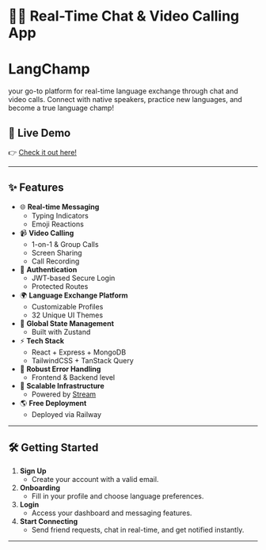 # 💬🌐 Real-Time Chat & Video Calling App

# LangChamp
your go-to platform for real-time language exchange through chat and video calls.
Connect with native speakers, practice new languages, and become a true language champ!

## 🚀 Live Demo

👉 [Check it out here!](https://langchamp-production.up.railway.app)

---

## ✨ Features

- 🌐 **Real-time Messaging**
  - Typing Indicators
  - Emoji Reactions
- 📹 **Video Calling**
  - 1-on-1 & Group Calls
  - Screen Sharing
  - Call Recording
- 🔐 **Authentication**
  - JWT-based Secure Login
  - Protected Routes
- 🌍 **Language Exchange Platform**
  - Customizable Profiles
  - 32 Unique UI Themes
- 🧠 **Global State Management**
  - Built with Zustand
- ⚡ **Tech Stack**
  - React + Express + MongoDB
  - TailwindCSS + TanStack Query
- 🚨 **Robust Error Handling**
  - Frontend & Backend level
- 🎯 **Scalable Infrastructure**
  - Powered by [Stream](https://getstream.io)
- 🌎 **Free Deployment**
  - Deployed via Railway

---

## 🛠️ Getting Started

1. **Sign Up**
   - Create your account with a valid email.
2. **Onboarding**
   - Fill in your profile and choose language preferences.
3. **Login**
   - Access your dashboard and messaging features.
4. **Start Connecting**
   - Send friend requests, chat in real-time, and get notified instantly.

---

